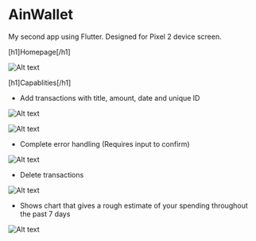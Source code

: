 # AinWallet

My second app using Flutter. Designed for Pixel 2 device screen.

[h1]Homepage[/h1]

![ Alt text](basewallet.PNG) [](basewallet.PNG)


[h1]Capablities[/h1]

- Add transactions with title, amount, date and unique ID

![ Alt text](addtx.gif) [](addtx.gif)


![ Alt text](date.gif) [](date.gif)

- Complete error handling (Requires input to confirm)

![ Alt text](nocfm.gif) [](nocfm.gif)

- Delete transactions

![ Alt text](gif.gif) [](gif.gif)

- Shows chart that gives a rough estimate of your spending throughout the past 7 days

![ Alt text](chart.PNG) [](chart.PNG)

